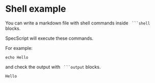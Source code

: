 # Shell example

You can write a markdown file with shell commands inside ` ```shell` blocks.

SpecScript will execute these commands.

For example:

```shell
echo Hello
```

and check the output with ` ```output` blocks.

```output
Hello
```